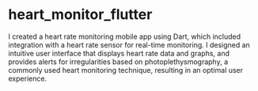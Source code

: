 # heart_monitor_flutter

I created a heart rate monitoring mobile app using Dart, which included integration with a heart rate sensor for real-time monitoring. I designed an intuitive user interface that displays heart rate data and graphs, and provides alerts for irregularities based on photoplethysmography, a commonly used heart monitoring technique, resulting in an optimal user experience.
